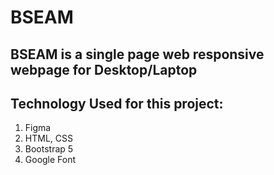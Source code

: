 # BSEAM

## BSEAM is a single page web responsive webpage for Desktop/Laptop
## Technology Used for this project:
1. Figma
2. HTML, CSS
3. Bootstrap 5
4. Google Font